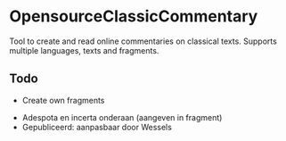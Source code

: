 # OpensourceClassicCommentary
Tool to create and read online commentaries on classical texts. Supports multiple languages, texts and fragments. 

## Todo
+ Create own fragments
- Adespota en incerta onderaan (aangeven in fragment)
- Gepubliceerd: aanpasbaar door Wessels